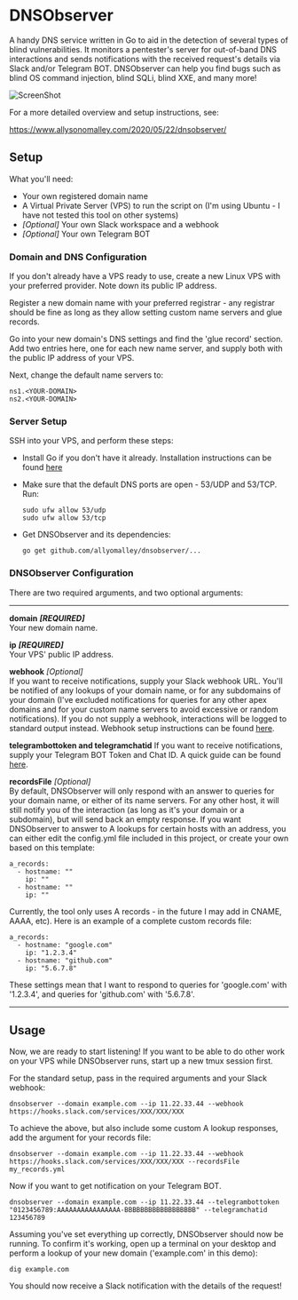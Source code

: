 # DNSObserver

A handy DNS service written in Go to aid in the detection of several types of blind vulnerabilities. It monitors a pentester's server for out-of-band DNS interactions and sends notifications with the received request's details via Slack and/or Telegram BOT. DNSObserver can help you find bugs such as blind OS command injection, blind SQLi, blind XXE, and many more!

![ScreenShot](https://raw.githubusercontent.com/allyomalley/dnsobserver/master/notification.png)

For a more detailed overview and setup instructions, see:

https://www.allysonomalley.com/2020/05/22/dnsobserver/


## Setup

What you'll need:

* Your own registered domain name
* A Virtual Private Server (VPS) to run the script on (I'm using Ubuntu - I have not tested this tool on other systems)
* *[Optional]* Your own Slack workspace and a webhook
* *[Optional]* Your own Telegram BOT

### Domain and DNS Configuration

If you don't already have a VPS ready to use, create a new Linux VPS with your preferred provider. Note down its public IP address.

Register a new domain name with your preferred registrar - any registrar should be fine as long as they allow setting custom name servers and glue records.

Go into your new domain's DNS settings and find the 'glue record' section. Add two entries here, one for each new name server, and supply both with the public IP address of your VPS.

Next, change the default name servers to:

```
ns1.<YOUR-DOMAIN>
ns2.<YOUR-DOMAIN>
```

### Server Setup

SSH into your VPS, and perform these steps:

* Install Go if you don't have it already. Installation instructions can be found [here](https://golang.org/doc/install)
* Make sure that the default DNS ports are open - 53/UDP and 53/TCP. Run:
	
	```
	sudo ufw allow 53/udp
	sudo ufw allow 53/tcp
	```

* Get DNSObserver and its dependencies:
	
	```
	go get github.com/allyomalley/dnsobserver/...
	```


### DNSObserver Configuration

There are two required arguments, and two optional arguments:

<hr />

**domain** ***[REQUIRED]***  
Your new domain name.

**ip** ***[REQUIRED]***  
Your VPS' public IP address.

**webhook** *[Optional]*  
If you want to receive notifications, supply your Slack webhook URL. You'll be notified of any lookups of your domain name, or for any subdomains of your domain (I've excluded notifications for queries for any other apex domains and for your custom name servers to avoid excessive or random notifications). If you do not supply a webhook, interactions will be logged to standard output instead. Webhook setup instructions can be found [here](https://api.slack.com/messaging/webhooks).

**telegrambottoken and telegramchatid**
If you want to receive notifications, supply your Telegram BOT Token and Chat ID. A quick guide can be found [here](https://gist.github.com/dideler/85de4d64f66c1966788c1b2304b9caf1).

**recordsFile** *[Optional]*  
By default, DNSObserver will only respond with an answer to queries for your domain name, or either of its name servers. For any other host, it will still notify you of the interaction (as long as it's your domain or a subdomain), but will send back an empty response. If you want DNSObserver to answer to A lookups for certain hosts with an address, you can either edit the config.yml file included in this project, or create your own based on this template:

```
a_records:
  - hostname: ""
    ip: ""
  - hostname: ""
    ip: ""
```
 
Currently, the tool only uses A records - in the future I may add in CNAME, AAAA, etc). Here is an example of a complete custom records file:

```
a_records:
  - hostname: "google.com"
    ip: "1.2.3.4"
  - hostname: "github.com"
    ip: "5.6.7.8"
```

These settings mean that I want to respond to queries for 'google.com' with '1.2.3.4', and queries for 'github.com' with '5.6.7.8'.

<hr />

## Usage

Now, we are ready to start listening! If you want to be able to do other work on your VPS while DNSObserver runs, start up a new tmux session first. 

For the standard setup, pass in the required arguments and your Slack webhook:

```
dnsobserver --domain example.com --ip 11.22.33.44 --webhook https://hooks.slack.com/services/XXX/XXX/XXX
```

To achieve the above, but also include some custom A lookup responses, add the argument for your records file:
```
dnsobserver --domain example.com --ip 11.22.33.44 --webhook https://hooks.slack.com/services/XXX/XXX/XXX --recordsFile my_records.yml
```

Now if you want to get notification on your Telegram BOT.
```
dnsobserver --domain example.com --ip 11.22.33.44 --telegrambottoken "0123456789:AAAAAAAAAAAAAAAA-BBBBBBBBBBBBBBBBBB" --telegramchatid 123456789
```

Assuming you've set everything up correctly, DNSObserver should now be running. To confirm it's working, open up a terminal on your desktop and perform a lookup of your new domain ('example.com' in this demo):

```
dig example.com
```

You should now receive a Slack notification with the details of the request!
